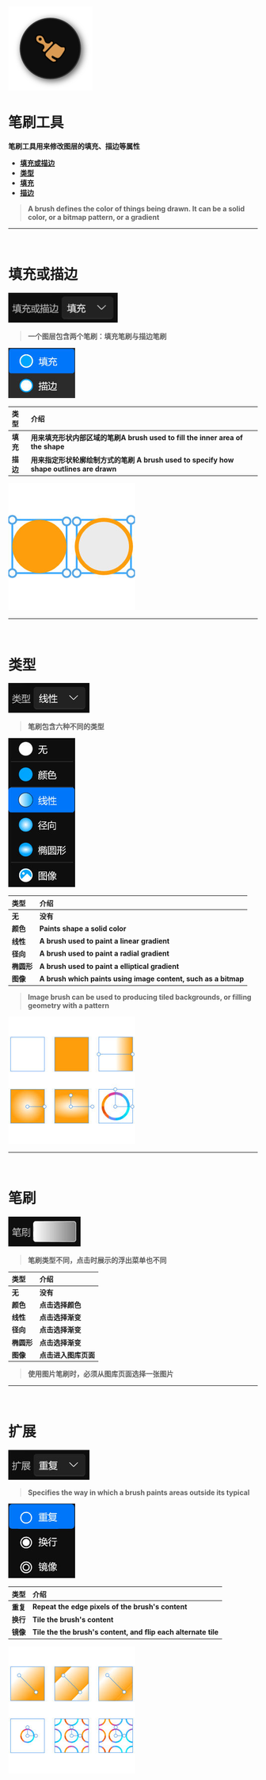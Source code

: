﻿![Image](Images/Tools_BrushTool.png)
# **笔刷工具**
**笔刷工具用来修改图层的填充、描边等属性**
- [**填充或描边**](#填充或描边)
- [**类型**](#类型)
- [**填充**](#填充)
- [**描边**](#描边)

> **A brush defines the color of things being drawn. It can be a solid color, or  a bitmap pattern, or a gradient**


---
<br/>

# **填充或描边**
![Image](Images/Tools_BrushTool_FillOrStroke.jpg)
> **一个图层包含两个笔刷：填充笔刷与描边笔刷**

![Image](Images/Tools_BrushTool_FillOrStroke_Second.jpg)

|**类型**|**介绍**|
|:-|:-|
|**填充**|**用来填充形状内部区域的笔刷A brush used to fill the inner area of the shape**|
|**描边**|**用来指定形状轮廓绘制方式的笔刷 A brush used to specify how shape outlines are drawn**|

![Image](Images/Tools_BrushTool_FillOrStroke_Third.jpg)




---
<br/>

# **类型**
![Image](Images/Tools_BrushTool_Type.jpg)
> **笔刷包含六种不同的类型**

![Image](Images/Tools_BrushTool_Type_Second.jpg)

|**类型**|**介绍**|
|:-|:-|
|**无**|**没有**|
|**颜色**|**Paints shape a solid color**|
|**线性**|**A brush used to paint a linear gradient**|
|**径向**|**A brush used to paint a radial gradient**|
|**椭圆形**|**A brush used to paint a elliptical gradient**|
|**图像**|**A brush which paints using image content, such as a bitmap**|

> **Image brush can be used to producing  tiled backgrounds, or filling geometry with a pattern**

![Image](Images/Tools_BrushTool_Type_Third.jpg)


---
<br/>

# **笔刷**
![Image](Images/Tools_BrushTool_Brush.jpg)
> **笔刷类型不同，点击时展示的浮出菜单也不同**

|**类型**|**介绍**|
|:-|:-|
|**无**|**没有**|
|**颜色**|**点击选择颜色**|
|**线性**|**点击选择渐变**|
|**径向**|**点击选择渐变**|
|**椭圆形**|**点击选择渐变**|
|**图像**|**点击进入图库页面**|

> **使用图片笔刷时，必须从图库页面选择一张图片**


---
<br/>

# **扩展**
![Image](Images/Tools_BrushTool_Extend.jpg)
> **Specifies the way in which a brush paints areas outside its typical**

![Image](Images/Tools_BrushTool_Extend_Second.jpg)

|**类型**|**介绍**|
|:-|:-|
|**重复**|**Repeat the edge pixels of the brush's content**|
|**换行**|**Tile the brush's content**|
|**镜像**|**Tile the the brush's content, and flip each alternate tile**| 

![Image](Images/Tools_BrushTool_Extend_Third.jpg)